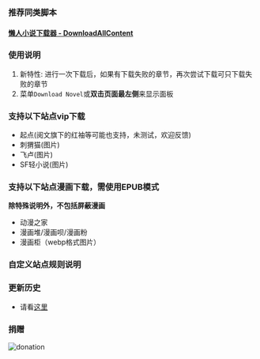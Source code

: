 ### 推荐同类脚本

#### [懒人小说下载器 - DownloadAllContent](https://greasyfork.org/zh-CN/scripts/25068)

### 使用说明

1. 新特性: 进行一次下载后，如果有下载失败的章节，再次尝试下载可只下载失败的章节
2. 菜单```Download Novel```或**双击页面最左侧**来显示面板

### 支持以下站点vip下载

* 起点(阅文旗下的红袖等可能也支持，未测试，欢迎反馈)
* 刺猬猫(图片)
* 飞卢(图片)
* SF轻小说(图片)

### 支持以下站点漫画下载，需使用EPUB模式


**除特殊说明外，不包括屏蔽漫画**

* 动漫之家
* 漫画堆/漫画呗/漫画粉
* 漫画柜（webp格式图片）

### 自定义站点规则说明


### 更新历史

* 请看[这里](https://github.com/dodying/UserJs/commits/master/novel/novelDownloader/novelDownloader3.user.js)

### 捐赠

![donation](https://raw.githubusercontent.com/dodying/UserJs/master/donation.jpg)
